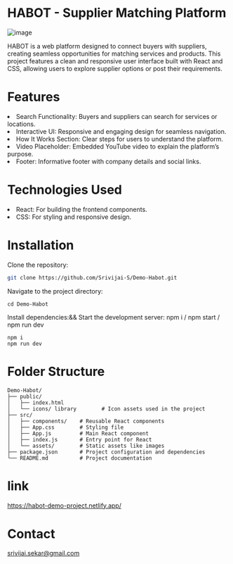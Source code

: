 # HABOT - Supplier Matching Platform
![image](https://github.com/user-attachments/assets/e93604f6-d754-46cc-8e97-cf8ce4418c69)

HABOT is a web platform designed to connect buyers with suppliers, creating seamless opportunities for matching services and products. This project features a clean and responsive user interface built with React and CSS, allowing users to explore supplier options or post their requirements.

# Features

<li>Search Functionality: Buyers and suppliers can search for services or locations.</li>
<li>Interactive UI: Responsive and engaging design for seamless navigation.</li>
<li>How It Works Section: Clear steps for users to understand the platform.</li>
<li>Video Placeholder: Embedded YouTube video to explain the platform’s purpose.</li>
<li>Footer: Informative footer with company details and social links.</li>

 # Technologies Used
 
<li>React: For building the frontend components.</li>
<li>CSS: For styling and responsive design.</li>

 # Installation
 Clone the repository: 
  ```bash
  git clone https://github.com/Srivijai-S/Demo-Habot.git
```
Navigate to the project directory:

```
cd Demo-Habot

```
Install dependencies:&& Start the development server:
npm i / npm start / npm run dev
```
npm i
npm run dev
```
# Folder Structure

```
Demo-Habot/
├── public/
│   ├── index.html
│   └── icons/ library        # Icon assets used in the project
├── src/
│   ├── components/    # Reusable React components
│   ├── App.css        # Styling file
│   ├── App.js         # Main React component
│   ├── index.js       # Entry point for React
│   └── assets/        # Static assets like images
├── package.json       # Project configuration and dependencies
└── README.md          # Project documentation
```

 # link

 https://habot-demo-project.netlify.app/

# Contact
srivijai.sekar@gmail.com
